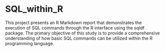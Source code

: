 # SQL_within_R
This project presents an R Markdown report that demonstrates the execution of SQL commands through the R interface using the sqldf package. The primary objective of this study is to provide a comprehensive understanding of how basic SQL commands can be utilized within the R programming language.
